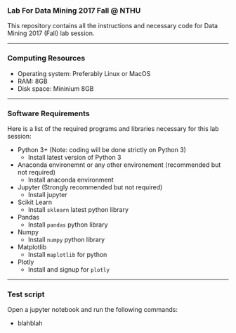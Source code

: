 ### Lab For Data Mining 2017 Fall @ NTHU
This repository contains all the instructions and necessary code for Data Mining 2017 (Fall) lab session.

---

### Computing Resources
- Operating system: Preferably Linux or MacOS
- RAM: 8GB
- Disk space: Mininium 8GB

---
### Software Requirements
Here is a list of the required programs and libraries necessary for this lab session:
- Python 3+ (Note: coding will be done strictly on Python 3)
    - Install latest version of Python 3
- Anaconda environemnt or any other environement (recommended but not required)
    - Install anaconda environment
- Jupyter (Strongly recommended but not required)
    - Install jupyter
- Scikit Learn
    - Install `sklearn` latest python library
- Pandas
    - Install `pandas` python library
- Numpy
    - Install `numpy` python library
- Matplotlib
    - Install `maplotlib` for python
- Plotly
    - Install and signup for `plotly`

---
### Test script
Open a jupyter notebook and run the following commands:
- blahblah

